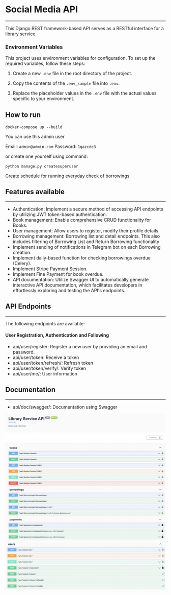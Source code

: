 # Social Media API

 ---
 This Django REST framework-based API serves as a RESTful interface for a library service.


### Environment Variables

This project uses environment variables for configuration. To set up the required variables, follow these steps:

1. Create a new `.env` file in the root directory of the project.

2. Copy the contents of the `.env_sample` file into `.env`.

3. Replace the placeholder values in the `.env` file with the actual values specific to your environment.


## How to run

```
docker-compose up --build
```
You can use this admin user

Email: `admin@admin.com`
Password: `1qazcde3`

or create one yourself using command:

```
python manage.py createsuperuser
```

Create schedule for running everyday check of borrowings

 ## Features available

 ---
 * Authentication: Implement a secure method of accessing API endpoints by utilizing JWT token-based authentication.
 * Book management: Enable comprehensive CRUD functionality for Books.
 * User management: Allow users to register, modify their profile details.
 * Borrowing management: Borrowing list and detail endpoints. This also includes filtering of Borrowing List and Return Borrowing functionality
 * Implement sending of notifications in Telegram bot on each Borrowing creation.
 * Implement daily-based function for checking borrowings overdue (Celery). 
 * Implement Stripe Payment Session.
 * Implement Fine Payment for book overdue.
 * API documentation: Utilize Swagger UI to automatically generate interactive API documentation, which facilitates developers in effortlessly exploring and testing the API's endpoints.

 ## API Endpoints

 ---
 The following endpoints are available:

 #### User Registration, Authentication and Following
 * api/user/register: Register a new user by providing an email and password.
 * api/user/token: Receive a token
 * api/user/token/refresh/: Refresh token
 * api/user/token/verify/: Verify token
 * api/user/me/: User information
 
## Documentation

 ---

 * api/doc/swagger/: Documentation using Swagger

![endpoints exept user.png](documentation_images%2Fendpoints%20exept%20user.png)
![user endpoint.png](documentation_images%2Fuser%20endpoint.png)
